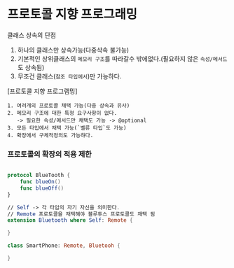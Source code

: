 # 프로토콜 지향 프로그래밍

클래스 상속의 단점    
1. 하나의 클래스만 상속가능(다중삭속 불가능)
2. 기본적인 상위클래스의 `메모리 구조`를 따라갈수 밖에없다.(필요하지 않은 `속성/메서드`도 상속됨)   
3. 무조건 클래스(`참조 타입에서`)만 가능하다.

[프로토콜 지향 프로그램밍] 
```
1. 여러개의 프로토콜 채택 가능(다중 상속과 유사)
2. 메모리 구조에 대한 특정 요구사항이 없다.
   -> 필요한 속성/메서드만 채택도 가능 -> @optional
3. 모든 타입에서 채택 가능(`벨류 타입`도 가능)
4. 확장에서 구체적정의도 가능하다.
```

### 프로토콜의 확장의 적용 제한

```swift

protocol BlueTooth {
    func blueOn()
    func blueOff()
}

// Self -> 각 타입의 자기 자신을 의미한다.
// Remote 프로토콜을 채택해야 블루투스 프로토콜도 채택 됨
extension Bluetooth where Self: Remote {

}

class SmartPhone: Remote, Bluetooh {

}


```
